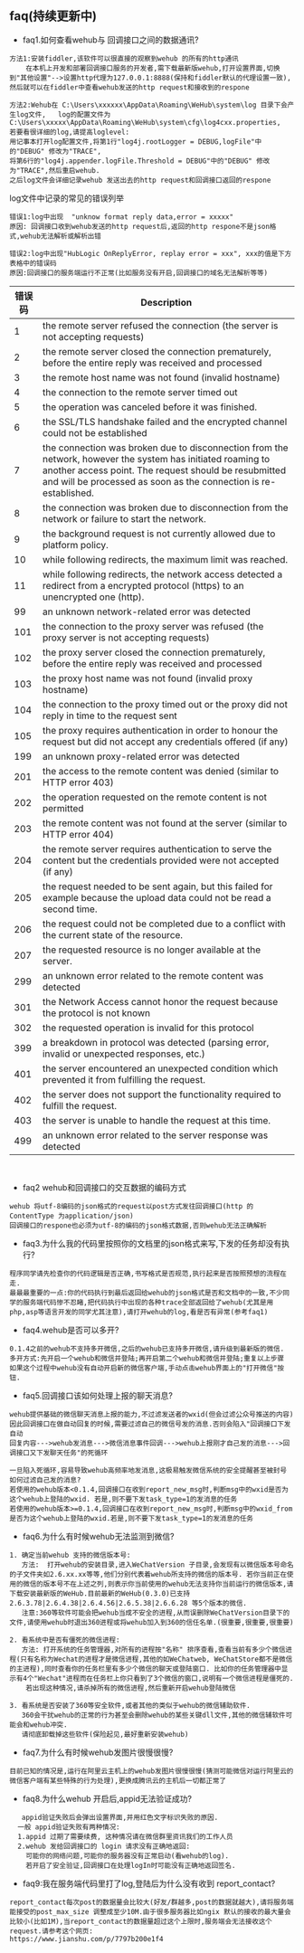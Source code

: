 ## faq(持续更新中)

- faq1.如何查看wehub与 回调接口之间的数据通讯?
```
方法1:安装fiddler,该软件可以很直接的观察到wehub 的所有的http通讯
    在本机上开发和部署回调接口服务的开发者,需下载最新版wehub,打开设置界面,切换到"其他设置"-->设置http代理为127.0.0.1:8888(保持和fiddler默认的代理设置一致),然后就可以在fiddler中查看wehub发送的http request和接收到的respone
	
方法2:Wehub在 C:\Users\xxxxxx\AppData\Roaming\WeHub\system\log 目录下会产生log文件,   log的配置文件为C:\Users\xxxxx\AppData\Roaming\WeHub\system\cfg\log4cxx.properties,    
若要看很详细的log,请提高loglevel:
用记事本打开log配置文件,将第1行"log4j.rootLogger = DEBUG,logFile"中的"DEBUG" 修改为"TRACE",
将第6行的"log4j.appender.logFile.Threshold = DEBUG"中的"DEBUG" 修改为"TRACE",然后重启wehub.
之后log文件会详细记录wehub 发送出去的http request和回调接口返回的respone
```

log文件中记录的常见的错误列举
```
错误1:log中出现  "unknow format reply data,error = xxxxx"
原因: 回调接口收到wehub发送的http request后,返回的http respone不是json格式,wehub无法解析或解析出错

错误2:log中出现"HubLogic OnReplyError, replay error = xxx", xxx的值是下方表格中的错误码
原因:回调接口的服务端运行不正常(比如服务没有开启,回调接口的域名无法解析等等)
```
错误码|Description
----|--
1|the remote server refused the connection (the server is not accepting requests)
2|the remote server closed the connection prematurely, before the entire reply was received and processed
3|the remote host name was not found (invalid hostname)
4|the connection to the remote server timed out
5|the operation was canceled  before it was finished.
6|the SSL/TLS handshake failed and the encrypted channel could not be established
7|the connection was broken due to disconnection from the network, however the system has initiated roaming to another access point. The request should be resubmitted and will be processed as soon as the connection is re-established.
8|the connection was broken due to disconnection from the network or failure to start the network.
9|the background request is not currently allowed due to platform policy.
10|while following redirects, the maximum limit was reached. 
11|while following redirects, the network access  detected a redirect from a encrypted protocol (https) to an unencrypted one (http). 
99|an unknown network-related error was detected
101|the connection to the proxy server was refused (the proxy server is not accepting requests)
102|the proxy server closed the connection prematurely, before the entire reply was received and processed
103|the proxy host name was not found (invalid proxy hostname)
104|the connection to the proxy timed out or the proxy did not reply in time to the request sent
105|the proxy requires authentication in order to honour the request but did not accept any credentials offered (if any)
199|an unknown proxy-related error was detected
201|the access to the remote content was denied (similar to HTTP error 403)
202|the operation requested on the remote content is not permitted
203|the remote content was not found at the server (similar to HTTP error 404)
204|the remote server requires authentication to serve the content but the credentials provided were not accepted (if any)
205|the request needed to be sent again, but this failed for example because the upload data could not be read a second time.
206|the request could not be completed due to a conflict with the current state of the resource.
207|the requested resource is no longer available at the server.
299|an unknown error related to the remote content was detected
301|the Network Access  cannot honor the request because the protocol is not known
302|the requested operation is invalid for this protocol
399|a breakdown in protocol was detected (parsing error, invalid or unexpected responses, etc.)
401|the server encountered an unexpected condition which prevented it from fulfilling the request.
402|the server does not support the functionality required to fulfill the request.
403|the server is unable to handle the request at this time.
499|an unknown error related to the server response was detected
​    


- faq2 wehub和回调接口的交互数据的编码方式
```
wehub 将utf-8编码的json格式的request以post方式发往回调接口(http 的ContentType 为application/json)
回调接口的respone也必须为utf-8的编码的json格式数据,否则wehub无法正确解析
```

- faq3.为什么我的代码里按照你的文档里的json格式来写,下发的任务却没有执行?
```
程序同学请先检查你的代码逻辑是否正确,书写格式是否规范,执行起来是否按照预想的流程在走.
最最最重要的一点:你的代码执行到最后返回给wehub的json格式是否和文档中的一致,不少同学的服务端代码惨不忍睹,把代码执行中出现的各种trace全部返回给了wehub(尤其是用php,asp等语言开发的同学尤其注意),请打开wehub的log,看是否有异常(参考faq1)
```

- faq4.wehub是否可以多开?
```
0.1.4之前的wehub不支持多开微信,之后的wehub已支持多开微信,请升级到最新版的微信.
多开方式:先开启一个wehub和微信并登陆;再开启第二个wehub和微信并登陆;重复以上步骤
如果这个过程中wehub没有自动开启新的微信客户端,手动点击wehub界面上的"打开微信"按钮.
```

- faq5.回调接口该如何处理上报的聊天消息?
```
wehub提供基础的微信聊天消息上报的能力,不过滤发送者的wxid(但会过滤公众号推送的内容)
因此回调接口在做自动回复的时候,需要过滤自己的微信号发的消息.否则会陷入"回调接口下发自动 
回复内容--->wehub发消息--->微信消息事件回调--->wehub上报刚才自己发的消息--->回调接口又下发聊天任务"的死循环
```
```
一旦陷入死循环,容易导致wehub高频率地发消息,这极易触发微信系统的安全提醒甚至被封号
如何过滤自己发的消息?
若使用的wehub版本<0.1.4,回调接口在收到report_new_msg时,判断msg中的wxid是否为这个wehub上登陆的wxid. 若是,则不要下发task_type=1的发消息的任务
若使用的wehub版本>=0.1.4,回调接口在收到report_new_msg时,判断msg中的wxid_from是否为这个wehub上登陆的wxid.若是,则不要下发task_type=1的发消息的任务
```

- faq6.为什么有时候wehub无法监测到微信?
```
1. 确定当前wehub 支持的微信版本号:
   方法:  打开wehub的安装目录,进入WeChatVersion 子目录,会发现有以微信版本号命名的子文件夹如2.6.xx.xx等等,他们分别代表着wehub所支持的微信的版本号. 若你当前正在使用的微信的版本号不在上述之列,则表示你当前使用的wehub无法支持你当前运行的微信版本,请下载安装最新版的WeHub.目前最新的WeHub(0.3.0)已支持2.6.3.78|2.6.4.38|2.6.4.56|2.6.5.38|2.6.6.28 等5个版本的微信.
   注意:360等软件可能会把wehub当成不安全的进程,从而误删除WeChatVersion目录下的文件,请使用wehub时退出360进程或将wehub加入到360的信任名单.(很重要,很重要,很重要)

2. 看系统中是否有僵死的微信进程:
   方法: 打开系统的任务管理器,对所有的进程按"名称" 排序查看,查看当前有多少个微信进程(只有名称为Wechat的进程才是微信进程,其他的如WeChatweb, WeChatStore都不是微信的主进程),同时查看你的任务栏里有多少个微信的聊天或登陆窗口. 比如你的任务管理器中显示有4个"Wechat"进程而在任务栏上你只看到了3个微信的窗口,说明有一个微信进程是僵死的.
    若出现这种情况,请杀掉所有的微信进程,然后重新开启wehub登陆微信
    
3. 看系统是否安装了360等安全软件,或者其他的类似于wehub的微信辅助软件.
   360会干扰wehub的正常的行为甚至会删除wehub的某些关键dll文件,其他的微信辅软件可能会和wehub冲突.
   请彻底卸载掉这些软件(保险起见,最好重新安装wehub)
```

- faq7.为什么有时候wehub发图片很慢很慢?

```
目前已知的情况是,运行在阿里云主机上的wehub发图片很慢很慢(猜测可能微信对运行阿里云的微信客户端有某些特殊的行为处理),更换成腾讯云的主机后一切都正常了
```

- faq8.为什么wehub 开启后,appid无法验证成功?
```
   appid验证失败后会弹出设置界面,并用红色文字标识失败的原因. 
  一般 appid验证失败有两种情况:
  1.appid 过期了需要续费, 这种情况请在微信群里资讯我们的工作人员
  2.wehub 发给回调接口的 login 请求没有正确地返回: 
  	可能你的网络问题,可能你的服务器没有正常启动(看wehub的log). 
  	若开启了安全验证,回调接口在处理logIn时可能没有正确地返回签名.
```

- faq9:我在服务端代码里打了log,登陆后为什么没有收到 report_contact?
```
report_contact每次post的数据量会比较大(好友/群越多,post的数据就越大),请将服务端能接受的post_max_size 调整成至少10M.由于很多服务器比如ngix 默认的接收的最大量会比较小(比如1M),当report_contact的数据量超过这个上限时,服务端会无法接收这个request.请参考这个网页:
https://www.jianshu.com/p/7797b200e1f4
```

